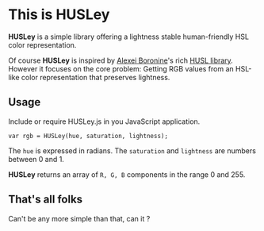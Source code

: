# This is HUSLey

**HUSLey** is a simple library offering a lightness stable human-friendly HSL color representation.

Of course **HUSLey** is inspired by [Alexei Boronine](https://github.com/boronine)'s rich [HUSL library](https://github.com/boronine/husl). However it focuses on the core problem: Getting RGB values from an HSL-like color representation that preserves lightness.

## Usage

Include or require HUSLey.js in you JavaScript application.

    var rgb = HUSLey(hue, saturation, lightness);

The `hue` is expressed in radians.
The `saturation` and `lightness` are numbers between 0 and 1.

**HUSLey** returns an array of `R, G, B` components in the range 0 and 255.

## That's all folks

Can't be any more simple than that, can it ?
